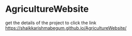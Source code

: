 # AgricultureWebsite
get the details of the project to click the link
 https://shaikkarishmabegum.github.io/AgricultureWebsite/
